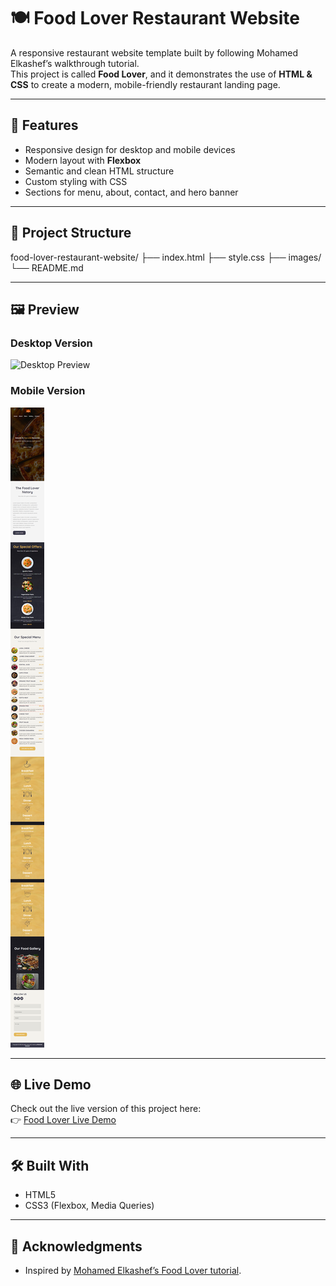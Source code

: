 # 🍽️ Food Lover Restaurant Website

A responsive restaurant website template built by following Mohamed Elkashef’s walkthrough tutorial.  
This project is called **Food Lover**, and it demonstrates the use of **HTML & CSS** to create a modern, mobile-friendly restaurant landing page.

---

## 🚀 Features
- Responsive design for desktop and mobile devices  
- Modern layout with **Flexbox**  
- Semantic and clean HTML structure  
- Custom styling with CSS  
- Sections for menu, about, contact, and hero banner  

---

## 📂 Project Structure
food-lover-restaurant-website/
├── index.html
├── style.css
├── images/
└── README.md


---

## 🖼️ Preview
### Desktop Version  
![Desktop Preview](./design/desktop-preview.jpg)

### Mobile Version  
![Mobile Preview](./design/mobile-preview.jpg)

---

## 🌐 Live Demo
Check out the live version of this project here:  
👉 [Food Lover Live Demo](https://Nabil-Hany22.github.io/food-lover-restaurant-website/)

---

## 🛠️ Built With
- HTML5  
- CSS3 (Flexbox, Media Queries)  

---

## 🙌 Acknowledgments
- Inspired by [Mohamed Elkashef’s Food Lover tutorial](https://www.youtube.com/watch?v=hE0azYXN_W0&t=15s&ab_channel=MohamedElkashef).  
